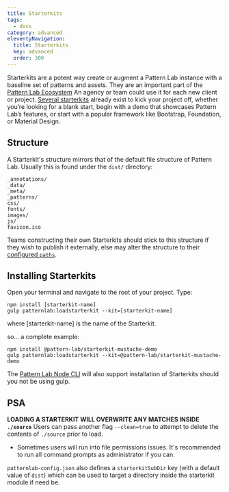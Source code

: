 ```yaml
---
title: Starterkits
tags:
  - docs
category: advanced
eleventyNavigation:
  title: Starterkits
  key: advanced
  order: 300
---
```


Starterkits are a potent way create or augment a Pattern Lab instance with a baseline set of patterns and assets. They are an important part of the [Pattern Lab Ecosystem](/docs/advanced-ecosystem-overview.html) An agency or team could use it for each new client or project. [Several starterkits](https://github.com/pattern-lab?utf8=%E2%9C%93&q=starterkit&type=&language=) already exist to kick your project off, whether you’re looking for a blank start, begin with a demo that showcases Pattern Lab’s features, or start with a popular framework like Bootstrap, Foundation, or Material Design.

## Structure

A Starterkit's structure mirrors that of the default file structure of Pattern Lab. Usually this is found under the `dist/` directory:

```
_annotations/
_data/
_meta/
_patterns/
css/
fonts/
images/
js/
favicon.ico
```

Teams constructing their own Starterkits should stick to this structure if they wish to publish it externally, else may alter the structure to their [configured `paths`](/docs/advanced-config-options.html#node).

## Installing Starterkits

Open your terminal and navigate to the root of your project. Type:

```
npm install [starterkit-name]
gulp patternlab:loadstarterkit --kit=[starterkit-name]
```

where [starterkit-name] is the name of the Starterkit.

so... a complete example:

```
npm install @pattern-lab/starterkit-mustache-demo
gulp patternlab:loadstarterkit --kit=@pattern-lab/starterkit-mustache-demo
```

The [Pattern Lab Node CLI](https://github.com/pattern-lab/patternlab-node/tree/master/packages/cli) will also support installation of Starterkits should you not be using gulp.

## PSA

**LOADING A STARTERKIT WILL OVERWRITE ANY MATCHES INSIDE `./source`** Users can pass another flag `--clean=true` to attempt to delete the contents of `./source` prior to load.

- Sometimes users will run into file permissions issues. It's recommended to run all command prompts as administrator if you can.

`patternlab-config.json` also defines a `starterkitSubDir` key (with a default value of `dist`) which can be used to target a directory inside the starterkit module if need be.
